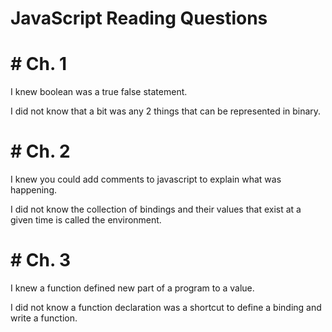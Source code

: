 # JavaScript Reading Questions

# # Ch. 1

I knew boolean was a true false statement. 

I did not know that a bit was any 2 things that can be represented in binary.

# # Ch. 2

I knew you could add comments to javascript to explain what was happening.

I did not know the collection of bindings and their values that exist at a given time is called the environment.

# # Ch. 3

I knew a function defined new part of a program to a value.

I did not know a function declaration was a shortcut to define a binding and write a function.
